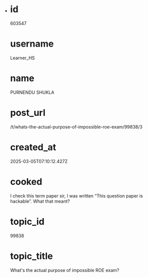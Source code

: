 - # id
  
  603547
  
  # username
  
  Learner_HS
  
  # name
  
  PURNENDU SHUKLA
  
  # post_url
  
  /t/whats-the-actual-purpose-of-impossible-roe-exam/99838/3
  
  # created_at
  
  2025-03-05T07:10:12.427Z
  
  # cooked
  
  <p>I check this term paper sir, I was written “This question paper is hackable”. What that meant?</p>
  
  # topic_id
  
  99838
  
  # topic_title
  
  What's the actual purpose of impossible ROE exam?
